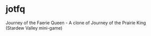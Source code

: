 # jotfq
Journey of the Faerie Queen - A clone of Journey of the Prairie King (Stardew Valley mini-game)
